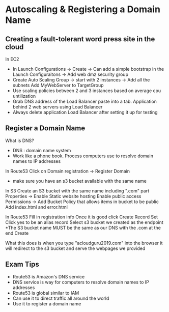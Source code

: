 # Autoscaling & Registering a Domain Name
## Creating a fault-tolerant word press site in the cloud
In EC2
- In Launch Configurations -> Create -> Can add a simple bootstrap in the Launch Configuraitons -> Add web dmz security group
- Create Auto Scaling Group -> start with 2 instances -> Add all the subnets
Add MyWebServer to TargetGroup
- Use scaling policies between 2 and 3 instances based on average cpu untilization
- Grab DNS address of the Load Balancer paste into a tab. Application behind 2 web servers using Load Balancer
- Always delete application Load Balancer after setting it up for testing

## Register a Domain Name
What is DNS?
- DNS : domain name system
- Work like a phone book. Process computers use to resolve domain names to IP addresses

In Route53
Click on Domain registration -> Register Domain
* make sure you have an s3 bucket available with the same name

In S3
Create an S3 bucket with the same name including ".com" part
Properties -> Enable Static website hosting
Enable public access
Permissions -> Add Bucket Policy that allows items in bucket to be public
Add index.html and error.html

In Route53
Fill in registration info
Once it is good click Create Record Set
Click yes to be an alias record
Select s3 bucket we created as the endpoint
*The S3 bucket name MUST be the same as our DNS with the .com at the end
Create

What this does is when you type "acloudguru2019.com" into the browser it will redirect to the s3 bucket and serve the webpages we provided

## Exam Tips
- Route53 is Amazon's DNS service
- DNS service is way for computers to resolve domain names to IP addresses
- Route53 is global similar to IAM
- Can use it to direct traffic all around the world
- Use it to register a domain name
